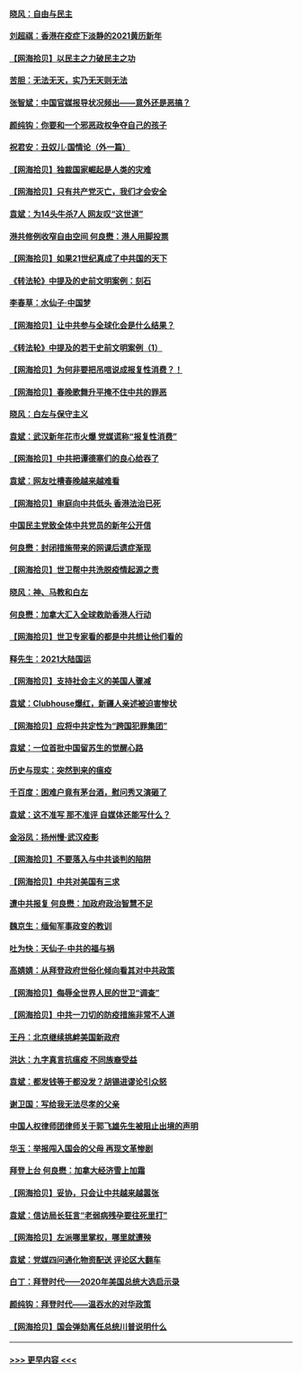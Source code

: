 #### [晓风：自由与民主](../pages/nsc993/n12765244.md?t=02211951) 
#### [刘超祺：香港在疫症下淡静的2021黄历新年](../pages/nsc993/n12765193.md?t=02211951) 
#### [【网海拾贝】以民主之力破民主之功](../pages/nsc993/n12765175.md?t=02211951) 
#### [苦胆：无法无天，实乃无天则无法](../pages/nsc993/n12765142.md?t=02211951) 
#### [张智斌：中国官媒报导状况频出——意外还是恶搞？](../pages/nsc993/n12765124.md?t=02211951) 
#### [颜纯钩：你要和一个邪恶政权争夺自己的孩子](../pages/nsc993/n12764299.md?t=02211951) 
#### [祝君安：丑奴儿‧国情论（外一篇）](../pages/nsc993/n12764204.md?t=02211951) 
#### [【网海拾贝】独裁国家崛起是人类的灾难](../pages/nsc993/n12764177.md?t=02211951) 
#### [【网海拾贝】只有共产党灭亡，我们才会安全](../pages/nsc993/n12762110.md?t=02211951) 
#### [袁斌：为14头牛杀7人 网友叹“这世道”](../pages/nsc993/n12762059.md?t=02211951) 
#### [港共修例收窄自由空间 何良懋：港人用脚投票](../pages/nsc993/n12760734.md?t=02211951) 
#### [【网海拾贝】如果21世纪真成了中共国的天下](../pages/nsc993/n12759741.md?t=02211951) 
#### [《转法轮》中提及的史前文明案例：刻石](../pages/nsc993/n12758577.md?t=02211951) 
#### [李春草：水仙子‧中国梦](../pages/nsc993/n12757686.md?t=02211951) 
#### [【网海拾贝】让中共参与全球化会是什么结果？](../pages/nsc993/n12757585.md?t=02211951) 
#### [《转法轮》中提及的若干史前文明案例（1）](../pages/nsc993/n12756200.md?t=02211951) 
#### [【网海拾贝】为何非要把吊唁说成报复性消费？！](../pages/nsc993/n12753738.md?t=02211951) 
#### [【网海拾贝】春晚歌舞升平掩不住中共的罪恶](../pages/nsc993/n12752025.md?t=02211951) 
#### [晓风：白左与保守主义](../pages/nsc993/n12752016.md?t=02211951) 
#### [袁斌：武汉新年花市火爆 党媒谎称“报复性消费”](../pages/nsc993/n12751938.md?t=02211951) 
#### [【网海拾贝】中共把谭德塞们的良心给吞了](../pages/nsc993/n12750636.md?t=02211951) 
#### [袁斌：网友吐槽春晚越来越难看](../pages/nsc993/n12750619.md?t=02211951) 
#### [【网海拾贝】审庭向中共低头 香港法治已死](../pages/nsc993/n12748910.md?t=02211951) 
#### [中国民主党致全体中共党员的新年公开信](../pages/nsc993/n12747581.md?t=02211951) 
#### [何良懋：封闭措施带来的网课后遗症渐现](../pages/nsc993/n12747478.md?t=02211951) 
#### [【网海拾贝】世卫帮中共洗脱疫情起源之责](../pages/nsc993/n12746838.md?t=02211951) 
#### [晓风：神、马教和白左](../pages/nsc993/n12746828.md?t=02211951) 
#### [何良懋：加拿大汇入全球救助香港人行动](../pages/nsc993/n12746719.md?t=02211951) 
#### [【网海拾贝】世卫专家看的都是中共想让他们看的](../pages/nsc993/n12744865.md?t=02211951) 
#### [释先生：2021大陆国运](../pages/nsc993/n12744813.md?t=02211951) 
#### [【网海拾贝】支持社会主义的美国人骤减](../pages/nsc993/n12742476.md?t=02211951) 
#### [袁斌：Clubhouse爆红，新疆人亲述被迫害惨状](../pages/nsc993/n12742407.md?t=02211951) 
#### [【网海拾贝】应将中共定性为“跨国犯罪集团”](../pages/nsc993/n12740430.md?t=02211951) 
#### [袁斌：一位首批中国留苏生的觉醒心路](../pages/nsc993/n12740396.md?t=02211951) 
#### [历史与现实：突然到来的瘟疫](../pages/nsc993/n12738507.md?t=02211951) 
#### [千百度：困难户竟有茅台酒，慰问秀又演砸了](../pages/nsc993/n12738362.md?t=02211951) 
#### [袁斌：这不准写 那不准评 自媒体还能写什么？](../pages/nsc993/n12737833.md?t=02211951) 
#### [金浴凤：扬州慢‧武汉疫影](../pages/nsc993/n12737248.md?t=02211951) 
#### [【网海拾贝】不要落入与中共谈判的陷阱](../pages/nsc993/n12735229.md?t=02211951) 
#### [【网海拾贝】中共对美国有三求](../pages/nsc993/n12735197.md?t=02211951) 
#### [遭中共报复 何良懋：加政府政治智慧不足](../pages/nsc993/n12734323.md?t=02211951) 
#### [魏京生：缅甸军事政变的教训](../pages/nsc993/n12732470.md?t=02211951) 
#### [吐为快：天仙子·中共的福与祸](../pages/nsc993/n12732165.md?t=02211951) 
#### [高婧婧：从拜登政府世俗化倾向看其对中共政策](../pages/nsc993/n12730028.md?t=02211951) 
#### [【网海拾贝】侮辱全世界人民的世卫“调查”](../pages/nsc993/n12727884.md?t=02211951) 
#### [【网海拾贝】中共一刀切的防疫措施非常不人道](../pages/nsc993/n12724879.md?t=02211951) 
#### [王丹：北京继续挑衅美国新政府](../pages/nsc993/n12722456.md?t=02211951) 
#### [洪达：九字真言抗瘟疫 不同族裔受益](../pages/nsc993/n12722448.md?t=02211951) 
#### [袁斌：都发钱等于都没发？胡锡进谬论引众怒](../pages/nsc993/n12722393.md?t=02211951) 
#### [谢卫国：写给我无法尽孝的父亲](../pages/nsc993/n12720325.md?t=02211951) 
#### [中国人权律师团律师关于郭飞雄先生被阻止出境的声明](../pages/nsc993/n12720203.md?t=02211951) 
#### [华玉：举报闯入国会的父母 再现文革惨剧](../pages/nsc993/n12719070.md?t=02211951) 
#### [拜登上台 何良懋：加拿大经济雪上加霜](../pages/nsc993/n12718943.md?t=02211951) 
#### [【网海拾贝】妥协，只会让中共越来越嚣张](../pages/nsc993/n12717392.md?t=02211951) 
#### [袁斌：信访局长狂言“老弱病残孕要往死里打”](../pages/nsc993/n12717343.md?t=02211951) 
#### [【网海拾贝】左派哪里掌权，哪里就遭殃](../pages/nsc993/n12715009.md?t=02211951) 
#### [袁斌：党媒四问通化物资配送 评论区大翻车](../pages/nsc993/n12714950.md?t=02211951) 
#### [白丁：拜登时代——2020年美国总统大选启示录](../pages/nsc993/n12714920.md?t=02211951) 
#### [颜纯钩：拜登时代——温吞水的对华政策](../pages/nsc993/n12713245.md?t=02211951) 
#### [【网海拾贝】国会弹劾离任总统川普说明什么](../pages/nsc993/n12712816.md?t=02211951) 

----
#### [ >>> 更早内容 <<< ](../indexes/nsc993-earlier.md)
